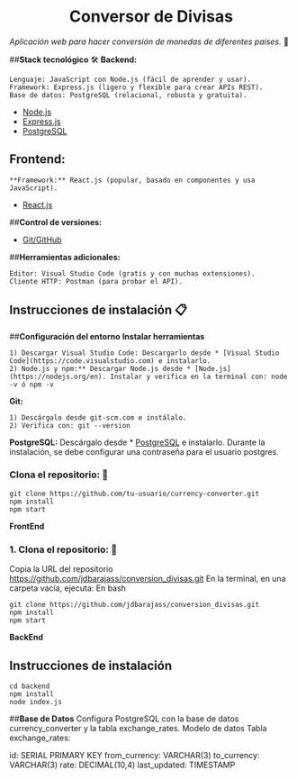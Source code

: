 <h1 align="center"> Conversor de Divisas </h1>

_Aplicación web para hacer conversión de monedas de diferentes paises._ 🚀

##**Stack tecnológico** 🛠️
**Backend:** 
```
Lenguaje: JavaScript con Node.js (fácil de aprender y usar).
Framework: Express.js (ligero y flexible para crear APIs REST).
Base de datos: PostgreSQL (relacional, robusta y gratuita).
```
* [Node.js](https://nodejs.org/en)
* [Express.js](https://expressjs.com)
* [PostgreSQL](https://www.postgresql.org)

## **Frontend:** 
```
**Framework:** React.js (popular, basado en componentes y usa JavaScript).
```
* [React.js](https://react.dev)

##**Control de versiones:**
* [Git/GitHub](https://git-scm.com)
  
##**Herramientas adicionales:**
```
Editor: Visual Studio Code (gratis y con muchas extensiones).
Cliente HTTP: Postman (para probar el API).
```
## Instrucciones de instalación 📋

##**Configuración del entorno**
**Instalar herramientas**
```
1) Descargar Visual Studio Code: Descargarlo desde * [Visual Studio Code](https://code.visualstudio.com) e instalarlo.
2) Node.js y npm:** Descargar Node.js desde * [Node.js](https://nodejs.org/en). Instalar y verifica en la terminal con: node -v ó npm -v
```
**Git:**
```
1) Descárgalo desde git-scm.com e instálalo.
2) Verifica con: git --version
```
**PostgreSQL:**
Descárgalo desde * [PostgreSQL](https://www.postgresql.org) e instalarlo.
Durante la instalación, se debe configurar una contraseña para el usuario postgres.
### Clona el repositorio: 🔧
```
git clone https://github.com/tu-usuario/currency-converter.git
npm install
npm start
```

**FrontEnd**
### 1. Clona el repositorio: 🔧
Copia la URL del repositorio https://github.com/jdbarajass/conversion_divisas.git
En la terminal, en una carpeta vacía, ejecuta:
En bash
```
git clone https://github.com/jdbarajass/conversion_divisas.git
npm install
npm start
```
**BackEnd**
## Instrucciones de instalación
```
cd backend
npm install
node index.js
```
##**Base de Datos**
Configura PostgreSQL con la base de datos currency_converter y la tabla exchange_rates.
Modelo de datos
Tabla exchange_rates:

id: SERIAL PRIMARY KEY
from_currency: VARCHAR(3)
to_currency: VARCHAR(3)
rate: DECIMAL(10,4)
last_updated: TIMESTAMP



